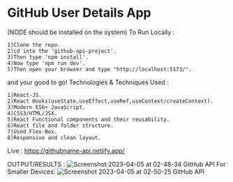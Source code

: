 # GitHub User Details App
(NODE should be installed on the system)
To Run Locally :


    1)Clone the repo.
    2)cd into the 'github-api-project'.
    3)Then type 'npm install'.
    4)Now type 'npm run dev'.
    5)Then open your browser and type "http://localhost:5173/".
   and your good to go!
Technologies & Techniques Used :

    1)React-JS.
    2)React Hooks(useState,useEffect,useRef,useContext/createContext).
    3)Modern ES6+ JavaScript.
    4)CSS3/HTML/JSX.
    5)React Functional components and their reusability.
    6)React file and folder structure.
    7)Used Flex-Box.
    8)Responsive and clean layout.

Live : https://githubname-api.netlify.app/

OUTPUT/RESULTS : 
![Screenshot 2023-04-05 at 02-48-34 GitHub API](https://user-images.githubusercontent.com/100374421/230047529-39fef3f9-a9fc-44b0-895e-16f6999d2261.png)
For Smaller Devices:
![Screenshot 2023-04-05 at 02-50-25 GitHub API](https://user-images.githubusercontent.com/100374421/230047730-c3e61535-15aa-4002-96e3-4df1d4703d56.png)
